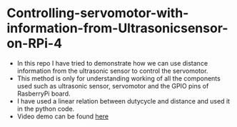 # Controlling-servomotor-with-information-from-Ultrasonicsensor-on-RPi-4

- In this repo I have tried to demonstrate how we can use distance information from the ultrasonic sensor to control the servomotor.
- This method is only for understanding working of all the components used such as ultrasonic sensor, servomotor and the GPIO pins of RasberryPi board.
- I have used a linear relation between dutycycle and distance and used it in the python code.
- Video demo can be found [here](https://youtu.be/VWU4BX0f65o)
